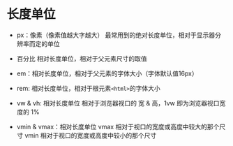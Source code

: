 # 长度单位

- px：像素（像素值越大字越大）
最常用到的绝对长度单位，相对于显示器分辨率而定的单位

- 百分比 相对长度单位，相对于父元素尺寸的取值

- em：相对长度单位，相对于父元素的字体大小（字体默认值16px）

- rem: 相对长度单位，相对于根元素`<html>`的字体大小

- vw & vh: 相对长度单位
相对于浏览器视口的 宽 & 高，1vw 即为浏览器视口宽度的 1%

- vmin & vmax：相对长度单位
vmax 相对于视口的宽度或高度中较大的那个尺寸
vmin 相对于视口的宽度或高度中较小的那个尺寸

